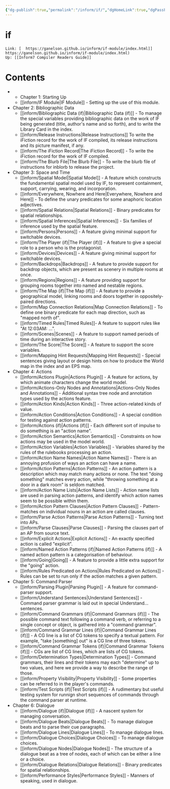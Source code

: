 ```yaml
---
{"dg-publish":true,"permalink":"/inform/if/","dgHomeLink":true,"dgPassFrontmatter":false}
---
```


# if
```ad-info
Link: [  https://ganelson.github.io/inform/if-module/index.html]]  https://ganelson.github.io/inform/if-module/index.html)
Up: [[Inform7 Compiler Readers Guide]]
```

# Contents
- -   Chapter 1: Starting Up
    - [[inform/IF Module|IF Module]] - Setting up the use of this module.
-   Chapter 2: Bibliographic Data
    - [[inform/Bibliographic Data (if)|Bibliographic Data (if)]] - To manage the special variables providing bibliographic data on the work of IF being generated (title, author's name and so forth), and to write the Library Card in the index.
    - [[inform/Release Instructions|Release Instructions]] To write the iFiction record for the work of IF compiled, its release instructions and its picture manifest, if any.
    - [[inform/The iFiction Record|The iFiction Record]] - To write the iFiction record for the work of IF compiled.
    - [[inform/The Blurb File|The Blurb File]]  - To write the blurb file of instructions for inblorb to release the project.
-   Chapter 3: Space and Time
    - [[inform/Spatial Model|Spatial Model]] - A feature which constructs the fundamental spatial model used by IF, to represent containment, support, carrying, wearing, and incorporation.
    - [[inform/Everywhere, Nowhere and Here|Everywhere, Nowhere and Here]] - To define the unary predicates for some anaphoric location adjectives.
    - [[inform/Spatial Relations|Spatial Relations]] - Binary predicates for spatial relationships.
    - [[inform/Spatial Inferences|Spatial Inferences]] - Six families of inference used by the spatial feature.
    - [[inform/Persons|Persons]] - A feature giving minimal support for switchable devices.
    - [[inform/The Player (if)|The Player (if)]] - A feature to give a special role to a person who is the protagonist.
    - [[inform/Devices|Devices]] - A feature giving minimal support for switchable devices.
    - [[inform/Backdrops|Backdrops]] - A feature to provide support for backdrop objects, which are present as scenery in multiple rooms at once.
    - [[inform/Regions|Regions]] - A feature providing support for grouping rooms together into named and nestable regions.
    - [[inform/The Map (if)|The Map (if)]] - A feature to provide a geographical model, linking rooms and doors together in oppositely-paired directions.
    - [[inform/Map Connection Relations|Map Connection Relations]] - To define one binary predicate for each map direction, such as "mapped north of".
    - [[inform/Timed Rules|Timed Rules]]- A feature to support rules like "At 12:03AM: ...".
    - [[inform/Scenes|Scenes]] - A feature to support named periods of time during an interactive story.
    - [[inform/The Score|The Score]] - A feature to support the score variables.
    - [[inform/Mapping Hint Requests|Mapping Hint Requests]] - Special sentences giving layout or design hints on how to produce the World map in the index and an EPS map.
-   Chapter 4: Actions
    - [[inform/Actions Plugin|Actions Plugin]] - A feature for actions, by which animate characters change the world model.
    - [[inform/Actions-Only Nodes and Annotations|Actions-Only Nodes and Annotations]] - Additional syntax tree node and annotation types used by the actions feature.
    - [[inform/Action Kinds|Action Kinds]] - Three action-related kinds of value.
    - [[inform/Action Conditions|Action Conditions]] - A special condition for testing against action patterns.
    - [[inform/Actions (if)|Actions (if)]] - Each different sort of impulse to do something is an "action name".
    - [[inform/Action Semantics|Action Semantics]] - Constraints on how actions may be used in the model world.
    - [[inform/Action Variables|Action Variables]] - Variables shared by the rules of the rulebooks processing an action.
    - [[inform/Action Name Names|Action Name Names]] - There is an annoying profusion of ways an action can have a name.
    - [[inform/Action Patterns|Action Patterns]] - An action pattern is a description which may match many actions or none. The text "doing something" matches every action, while "throwing something at a door in a dark room" is seldom matched.
    - [[inform/Action Name Lists|Action Name Lists]] - Action name lists are used in parsing action patterns, and identify which action names seem to be possible within them.
    - [[inform/Action Pattern Clauses|Action Pattern Clauses]] - Pattern-matches on individual nouns in an action are called clauses.
    - [[inform/Parse Action Patterns|Parse Action Patterns]]  - Turning text into APs.
    - [[inform/Parse Clauses|Parse Clauses]] - Parsing the clauses part of an AP from source text.
    - [[inform/Explicit Actions|Explicit Actions]] - An exactly specified action is called "explicit".
    - [[inform/Named Action Patterns (if)|Named Action Patterns (if)]] - A named action pattern is a categorisation of behaviour.
    - [[inform/Going|Going]]  - A feature to provide a little extra support for the "going" action.
    - [[inform/Rules Predicated on Actions|Rules Predicated on Actions]] - Rules can be set to run only if the action matches a given pattern.
- Chapter 5: Command Parser
    - [[inform/Parsing Plugin|Parsing Plugin]] - A feature for command-parser support.
    - [[inform/Understand Sentences|Understand Sentences]] - Command parser grammar is laid out in special Understand... sentences.
    - [[inform/Command Grammars (if)|Command Grammars (if)]] - The possible command text following a command verb, or referring to a single concept or object, is gathered into a "command grammar".
    - [[inform/Command Grammar Lines (if)|Command Grammar Lines (if)]]  - A CG line is a list of CG tokens to specify a textual pattern. For example, "take [something] out" is a CG line of three tokens.
    - [[inform/Command Grammar Tokens (if)|Command Grammar Tokens (if)]] - CGs are list of CG lines, which are lists of CG tokens.
    - [[inform/Determination Types|Determination Types]] - Command grammars, their lines and their tokens may each "determine" up to two values, and here we provide a way to describe the range of those.
    - [[inform/Property Visibility|Property Visibility]]  - Some properties can be referred to in the player's commands.
    - [[inform/Test Scripts (if)|Test Scripts (if)]] - A rudimentary but useful testing system for runnign short sequences of commands through the command parser at runtime.
-   Chapter 6: Dialogue
    - [[inform/Dialogue (if)|Dialogue (if)]] - A nascent system for managing conversation.
    - [[inform/Dialogue Beats|Dialogue Beats]] - To manage dialogue beats and to parse their cue paragraphs.
    - [[inform/Dialogue Lines|Dialogue Lines]]  - To manage dialogue lines.
    - [[inform/Dialogue Choices|Dialogue Choices]] - To manage dialogue choices.
    - [[inform/Dialogue Nodes|Dialogue Nodes]] - The structure of a dialogue beat as a tree of nodes, each of which can be either a line or a choice.
    - [[inform/Dialogue Relations|Dialogue Relations]] - Binary predicates for spatial relationships.
    - [[inform/Performance Styles|Performance Styles]] - Manners of speaking, used in dialogue.